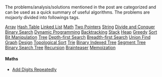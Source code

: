 The problems/analysis/solutions mentioned in the post are categorized and can be used as a quick summary of useful algorithms. 
The problems are mojaorly divided into followings tags.

[Array]()
[Hash Table]()
[Linked List]()
[Math]()
[Two Pointers]()
[String]()
[Divide and Conquer]()
[Binary Search]()
[Dynamic Programming]()
[Backtracking]()
[Stack]()
[Heap]()
[Greedy]()
[Sort]()
[Bit Manipulation]()
[Tree]()
[Depth-first Search]()
[Breadth-first Search]()
[Union Find]()
[Graph]()
[Design]()
[Topological Sort]()
[Trie]()
[Binary Indexed Tree]()
[Segment Tree]()
[Binary Search Tree]()
[Recursion]()
[Brainteaser]()
[Memoization]()

#### Maths
- [Add Digits Repeatedly](https://github.com/sdasgup3/CodingPuzzles/blob/master/bySite/leetCode/addDigits/README.md )

